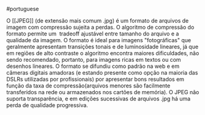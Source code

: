 #portuguese 

O [[JPEG]] (de extensão mais comum .jpg) é um formato de arquivos de imagem com compressão sujeita a perdas. O algoritmo de compressão do formato permite um  tradeoff ajustável entre tamanho do arquivo e a qualidade da imagem. O formato é ideal para imagens "fotográficas" que geralmente apresentam transições tonais e de luminosidade lineares, já que em regiões de alto contraste o algoritmo encontra maiores dificuldades, não sendo recomendado, portanto, para imagens ricas em textos ou com desenhos lineares. O formato se difundiu como padrão na web e em câmeras digitais amadoras (e estando presente como opção na maioria das DSLRs utilizadas por profissionais) por apresentar bons resultados em função da taxa de compressão(arquivos menores são facilmente transferidos na rede ou armazenados nos cartões de memória). O JPEG não suporta transparência, e em edições sucessivas de arquivos .jpg há uma perda de qualidade progressiva.